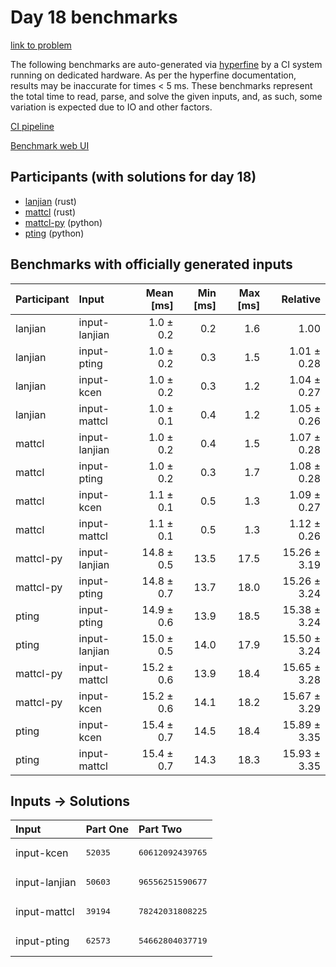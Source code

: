 # Day 18 benchmarks

[link to problem](https://adventofcode.com/2023/day/18)

The following benchmarks are auto-generated via
[hyperfine](https://github.com/sharkdp/hyperfine) by a CI system running on
dedicated hardware. As per the hyperfine documentation, results may be
inaccurate for times < 5 ms. These benchmarks represent the total time to read,
parse, and solve the given inputs, and, as such, some variation is expected due
to IO and other factors.

[CI pipeline](http://ci.papercode.net:8080/teams/main/pipelines/aoc2023)

[Benchmark web UI](https://aoc.ancalagon.black)


## Participants (with solutions for day 18)

- [lanjian](https://github.com/lanjian/aoc-2023) (rust)
- [mattcl](https://github.com/mattcl/aoc2023) (rust)
- [mattcl-py](https://github.com/mattcl/aoc2023-py) (python)
- [pting](https://github.com/pting/aoc2023) (python)


## Benchmarks with officially generated inputs

| Participant | Input | Mean [ms] | Min [ms] | Max [ms] | Relative |
|:---|:---|---:|---:|---:|---:|
| lanjian | input-lanjian | 1.0 ± 0.2 | 0.2 | 1.6 | 1.00 |
| lanjian | input-pting | 1.0 ± 0.2 | 0.3 | 1.5 | 1.01 ± 0.28 |
| lanjian | input-kcen | 1.0 ± 0.2 | 0.3 | 1.2 | 1.04 ± 0.27 |
| lanjian | input-mattcl | 1.0 ± 0.1 | 0.4 | 1.2 | 1.05 ± 0.26 |
| mattcl | input-lanjian | 1.0 ± 0.2 | 0.4 | 1.5 | 1.07 ± 0.28 |
| mattcl | input-pting | 1.0 ± 0.2 | 0.3 | 1.7 | 1.08 ± 0.28 |
| mattcl | input-kcen | 1.1 ± 0.1 | 0.5 | 1.3 | 1.09 ± 0.27 |
| mattcl | input-mattcl | 1.1 ± 0.1 | 0.5 | 1.3 | 1.12 ± 0.26 |
| mattcl-py | input-lanjian | 14.8 ± 0.5 | 13.5 | 17.5 | 15.26 ± 3.19 |
| mattcl-py | input-pting | 14.8 ± 0.7 | 13.7 | 18.0 | 15.26 ± 3.24 |
| pting | input-pting | 14.9 ± 0.6 | 13.9 | 18.5 | 15.38 ± 3.24 |
| pting | input-lanjian | 15.0 ± 0.5 | 14.0 | 17.9 | 15.50 ± 3.24 |
| mattcl-py | input-mattcl | 15.2 ± 0.6 | 13.9 | 18.4 | 15.65 ± 3.28 |
| mattcl-py | input-kcen | 15.2 ± 0.6 | 14.1 | 18.2 | 15.67 ± 3.29 |
| pting | input-kcen | 15.4 ± 0.7 | 14.5 | 18.4 | 15.89 ± 3.35 |
| pting | input-mattcl | 15.4 ± 0.7 | 14.3 | 18.3 | 15.93 ± 3.35 |


## Inputs -> Solutions

| Input | Part One | Part Two |
|:---|:---|:---|
|input-kcen|<pre>52035</pre>|<pre>60612092439765</pre>|
|input-lanjian|<pre>50603</pre>|<pre>96556251590677</pre>|
|input-mattcl|<pre>39194</pre>|<pre>78242031808225</pre>|
|input-pting|<pre>62573</pre>|<pre>54662804037719</pre>|